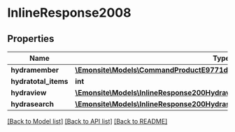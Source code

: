 # InlineResponse2008

## Properties
Name | Type | Description | Notes
------------ | ------------- | ------------- | -------------
**hydramember** | [**\Emonsite\Models\CommandProductE9771de728231a75b73008fe2e6c0e5fJsonld[]**](CommandProductE9771de728231a75b73008fe2e6c0e5fJsonld.md) |  | 
**hydratotal_items** | **int** |  | [optional] 
**hydraview** | [**\Emonsite\Models\InlineResponse200Hydraview**](InlineResponse200Hydraview.md) |  | [optional] 
**hydrasearch** | [**\Emonsite\Models\InlineResponse200Hydrasearch**](InlineResponse200Hydrasearch.md) |  | [optional] 

[[Back to Model list]](../../README.md#documentation-for-models) [[Back to API list]](../../README.md#documentation-for-api-endpoints) [[Back to README]](../../README.md)

